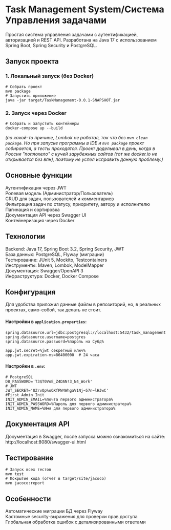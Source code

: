 # Task Management System/Система Управления задачами

Простая система управления задачами с аутентификацией, авторизацией и REST API.
Разработана на Java 17 с использованием Spring Boot, Spring Security и PostgreSQL.

## Запуск проекта

### 1. Локальный запуск (без Docker)
```
# Собрать проект
mvn package
# Запустить приложение
java -jar target/TaskManagement-0.0.1-SNAPSHOT.jar
```

### 2. Запуск через Docker
```
# Собрать и запустить контейнеры
docker-compose up --build
```

*(по какой-то причине, Lombok не работал, так что без `mvn clean package`. Но при запуске программы в IDE и `mvn package` проект собирается, а тесты проходятся. Проект доделывал в день, когда в России "поплохело" с кучей зарубежных сайтов (тот же docker.io не открывается без впн), поэтому не успел исправить данную проблему.)*



## Основные функции
Аутентификация через JWT  
Ролевая модель (Администратор/Пользователь)  
CRUD для задач, пользователей и комментариев  
Фильтрация задач по статусу, приоритету, автору и исполнителю  
Пагинация и сортировка  
Документация API через Swagger UI  
Контейнеризация через Docker

## Технологии
Backend: Java 17, Spring Boot 3.2, Spring Security, JWT  
База данных: PostgreSQL, Flyway (миграции)  
Тестирование: JUnit 5, Mockito, Testcontainers  
Инструменты: Maven, Lombok, ModelMapper  
Документация: Swagger/OpenAPI 3  
Инфраструктура: Docker, Docker Compose


## Конфигурация
Для удобства приложил данные файлы в репозиторий, но, в реальных проектах, само-собой, так делать не стоит.
#### Настройки в `application.properties`:
```
spring.datasource.url=jdbc:postgresql://localhost:5432/task_management
spring.datasource.username=postgres
spring.datasource.password=%пароль на Субд%

app.jwt.secret=%jwt секретный ключ%
app.jwt.expiration-ms=86400000  # 24 часа
```
#### Настройки в `.env`:
```
# PostgreSQL
DB_PASSWORD='T3$T0VoE_Z4DAN!3_N4_Work'
# JWT
JWT_SECRET='UZrvOp%oOXfPW4WhgaV1Nj~57n~lHJwC'
#First Admin Init
INIT_ADMIN_EMAIL=%почта первого администратора%
INIT_ADMIN_PASSWORD=%Пароль для первого администратора%
INIT_ADMIN_NAME=%Имя для первого администратора%
```

## Документация API
Документация в Swagger, после запуска можно ознакомиться на сайте:
http://localhost:8080/swagger-ui.html

## Тестирование
```
# Запуск всех тестов
mvn test
# Покрытие кода (отчет в target/site/jacoco)
mvn jacoco:report
```

## Особенности
Автоматические миграции БД через Flyway  
Кастомные security-выражения для проверки прав доступа  
Глобальная обработка ошибок с детализированными ответами
